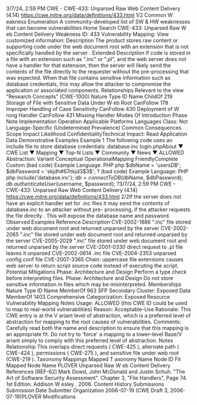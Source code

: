 3/7/24, 2:59 PM CWE - CWE-433: Unparsed Raw Web Content Delivery (4.14)
https://cwe.mitre.org/data/deﬁnitions/433.html 1/2
Common W eakness Enumeration
A community-developed list of SW & HW weaknesses that can become
vulnerabilities
Home Search
CWE-433: Unparsed Raw W eb Content Delivery
Weakness ID: 433
Vulnerability Mapping: 
View customized information:
 Description
The product stores raw content or supporting code under the web document root with an extension that is not specifically handled by
the server .
 Extended Description
If code is stored in a file with an extension such as ".inc" or ".pl", and the web server does not have a handler for that extension, then
the server will likely send the contents of the file directly to the requester without the pre-processing that was expected. When that file
contains sensitive information such as database credentials, this may allow the attacker to compromise the application or associated
components.
 Relationships
 Relevant to the view "Research Concepts" (CWE-1000)
Nature Type ID Name
ChildOf 219 Storage of File with Sensitive Data Under W eb Root
CanFollow 178 Improper Handling of Case Sensitivity
CanFollow 430 Deployment of W rong Handler
CanFollow 431 Missing Handler
 Modes Of Introduction
Phase Note
Implementation
Operation
 Applicable Platforms
Languages
Class: Not Language-Specific (Undetermined Prevalence)
 Common Consequences
Scope Impact Likelihood
ConfidentialityTechnical Impact: Read Application Data
 Demonstrative Examples
Example 1
The following code uses an include file to store database credentials:
database.inc
login.phpAbout ▼ CWE List ▼ Mapping ▼ Top-N Lists ▼ Community ▼ News ▼
ALLOWED
Abstraction: Variant
Conceptual OperationalMapping
FriendlyComplete Custom
(bad code) Example Language: PHP 
php
$dbName = 'usersDB';
$dbPassword = 'skjdh#67nkjd3$3$';
?
(bad code) Example Language: PHP 
php
include('database.inc');
$db = connectToDB($dbName, $dbPassword);
$db.authenticateUser($username, $password);
?3/7/24, 2:59 PM CWE - CWE-433: Unparsed Raw Web Content Delivery (4.14)
https://cwe.mitre.org/data/deﬁnitions/433.html 2/2If the server does not have an explicit handler set for .inc files it may send the contents of database.inc to an attacker without pre-
processing, if the attacker requests the file directly . This will expose the database name and password.
 Observed Examples
Reference Description
CVE-2002-1886 ".inc" file stored under web document root and returned unparsed by the server
CVE-2002-2065 ".inc" file stored under web document root and returned unparsed by the server
CVE-2005-2029 ".inc" file stored under web document root and returned unparsed by the server
CVE-2001-0330 direct request to .pl file leaves it unparsed
CVE-2002-0614 .inc file
CVE-2004-2353 unparsed config.conf file
CVE-2007-3365 Chain: uppercase file extensions causes web server to return script source code instead of executing
the script.
 Potential Mitigations
Phase: Architecture and Design
Perform a type check before interpreting files.
Phase: Architecture and Design
Do not store sensitive information in files which may be misinterpreted.
 Memberships
Nature Type ID Name
MemberOf 963 SFP Secondary Cluster: Exposed Data
MemberOf 1403 Comprehensive Categorization: Exposed Resource
 Vulnerability Mapping Notes
Usage: ALLOWED (this CWE ID could be used to map to real-world vulnerabilities)
Reason: Acceptable-Use
Rationale:
This CWE entry is at the V ariant level of abstraction, which is a preferred level of abstraction for mapping to the root causes of
vulnerabilities.
Comments:
Carefully read both the name and description to ensure that this mapping is an appropriate fit. Do not try to 'force' a mapping to a
lower-level Base/V ariant simply to comply with this preferred level of abstraction.
 Notes
Relationship
This overlaps direct requests ( CWE-425 ), alternate path ( CWE-424 ), permissions ( CWE-275 ), and sensitive file under web root
(CWE-219 ).
 Taxonomy Mappings
Mapped T axonomy Name Node ID Fit Mapped Node Name
PLOVER Unparsed Raw W eb Content Delivery
 References
[REF-62] Mark Dowd, John McDonald and Justin Schuh. "The Art of Software Security Assessment". Chapter 3, "File Handlers",
Page 74. 1st Edition. Addison W esley . 2006.
 Content History
 Submissions
Submission Date Submitter Organization
2006-07-19
(CWE Draft 3, 2006-07-19)PLOVER
 Modifications
